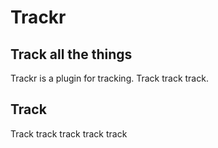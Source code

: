 Trackr
======
Track all the things
--------------------
Trackr is a plugin for tracking. Track track track.

Track
-----
Track track track track track
